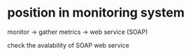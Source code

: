 # position in monitoring system
monitor -> gather metrics -> web service (SOAP)

check the avalability of SOAP web service